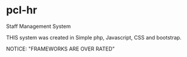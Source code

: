 # pcl-hr
Staff Management System

THIS system was created in Simple php, Javascript, CSS and bootstrap.

NOTICE: "FRAMEWORKS ARE OVER RATED"
